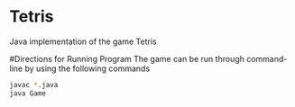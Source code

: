 # Tetris
Java implementation of the game Tetris 

#Directions for Running Program
The game can be run through command-line by using the following commands

```sh
javac *.java
java Game
```